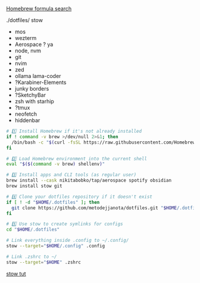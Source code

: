 [Homebrew formula search](https://formulae.brew.sh)

./dotfiles/
stow

- mos
- wezterm
- Aerospace ? ya
- node, nvm
- git
- nvim
- zed
- ollama lama-coder
- ?Karabiner-Elements
- junky borders
- ?SketchyBar
- zsh with starhip
- ?tmux
- neofetch
- hiddenbar

```zsh
# 1️⃣ Install Homebrew if it's not already installed
if ! command -v brew >/dev/null 2>&1; then
  /bin/bash -c "$(curl -fsSL https://raw.githubusercontent.com/Homebrew/install/HEAD/install.sh)"
fi

# 2️⃣ Load Homebrew environment into the current shell
eval "$($(command -v brew) shellenv)"

# 3️⃣ Install apps and CLI tools (as regular user)
brew install --cask nikitabobko/tap/aerospace spotify obsidian
brew install stow git

# 4️⃣ Clone your dotfiles repository if it doesn't exist
if [ ! -d "$HOME/.dotfiles" ]; then
  git clone https://github.com/metodejjanota/dotfiles.git "$HOME/.dotfiles"
fi

# 5️⃣ Use stow to create symlinks for configs
cd "$HOME/.dotfiles"

# Link everything inside .config to ~/.config/
stow --target="$HOME/.config" .config

# Link .zshrc to ~/
stow --target="$HOME" .zshrc
```

[stow tut](https://www.youtube.com/watch?v=y6XCebnB9gs&t=47s)
